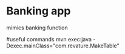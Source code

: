 # Banking app
mimics banking function 

#useful commands
 mvn exec:java -Dexec.mainClass="com.revature.MakeTable"

